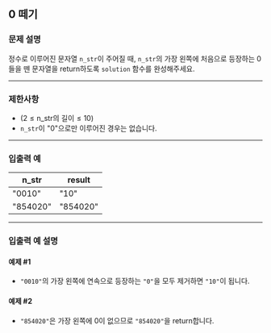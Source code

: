 ## 0 떼기

### 문제 설명
정수로 이루어진 문자열 `n_str`이 주어질 때, `n_str`의 가장 왼쪽에 처음으로 등장하는 0들을 뗀 문자열을 return하도록 `solution` 함수를 완성해주세요.

---

### 제한사항
- $( 2 \leq \text{n_str의 길이} \leq 10 )$
- `n_str`이 "0"으로만 이루어진 경우는 없습니다.

---

### 입출력 예

| n_str     | result   |
|-----------|----------|
| "0010"    | "10"     |
| "854020"  | "854020" |

---

### 입출력 예 설명

#### 예제 #1
- `"0010"`의 가장 왼쪽에 연속으로 등장하는 `"0"`을 모두 제거하면 `"10"`이 됩니다.

#### 예제 #2
- `"854020"`은 가장 왼쪽에 0이 없으므로 `"854020"`을 return합니다.
